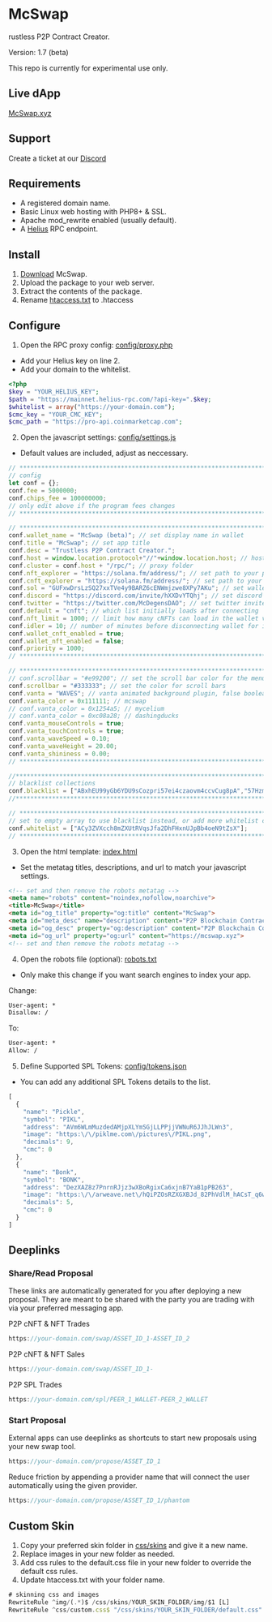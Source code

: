 # McSwap
rustless P2P Contract Creator.

Version: 1.7 (beta)

This repo is currently for experimental use only.

## Live dApp
[McSwap.xyz](https://mcswap.xyz)

## Support
Create a ticket at our [Discord](https://discord.com/invite/hXXDvYTQhj)

## Requirements
* A registered domain name.
* Basic Linux web hosting with PHP8+ & SSL.
* Apache mod_rewrite enabled (usually default).
* A [Helius](https://www.helius.dev) RPC endpoint.

## Install
1. [Download](https://github.com/McDegens-DAO/McSwap/archive/refs/heads/main.zip) McSwap.
2. Upload the package to your web server.
3. Extract the contents of the package.
4. Rename [htaccess.txt](https://github.com/McDegens-DAO/McSwap/blob/main/htaccess.txt) to .htaccess

## Configure
1. Open the RPC proxy config: [config/proxy.php](https://github.com/McDegens-DAO/McSwap/blob/main/config/proxy.php)
* Add your Helius key on line 2.
* Add your domain to the whitelist.
```php
<?php
$key = "YOUR_HELIUS_KEY";
$path = "https://mainnet.helius-rpc.com/?api-key=".$key;
$whitelist = array("https://your-domain.com");
$cmc_key = "YOUR_CMC_KEY";
$cmc_path = "https://pro-api.coinmarketcap.com";
```

2. Open the javascript settings: [config/settings.js](https://github.com/McDegens-DAO/McSwap/blob/main/config/settings.js)
* Default values are included, adjust as neccessary.
```javascript
// ************************************************************************************
// config
let conf = {};
conf.fee = 5000000;
conf.chips_fee = 100000000;
// only edit above if the program fees changes
// ************************************************************************************

// ************************************************************************************
conf.wallet_name = "McSwap (beta)"; // set display name in wallet
conf.title = "McSwap"; // set app title
conf.desc = "Trustless P2P Contract Creator.";
conf.host = window.location.protocol+"//"+window.location.host; // host domain
conf.cluster = conf.host + "/rpc/"; // proxy folder
conf.nft_explorer = "https://solana.fm/address/"; // set path to your preferred nft explorer 
conf.cnft_explorer = "https://solana.fm/address/"; // set path to your preferred cnft explorer 
conf.sol = "GUFxwDrsLzSQ27xxTVe4y9BARZ6cENWmjzwe8XPy7AKu"; // set wallet you wish to receive sol donations
conf.discord = "https://discord.com/invite/hXXDvYTQhj"; // set discord invite
conf.twitter = "https://twitter.com/McDegensDAO"; // set twitter invite
conf.default = "cnft"; // which list initially loads after connecting
conf.nft_limit = 1000; // limit how many cNFTs can load in the wallet viewer
conf.idler = 10; // number of minutes before disconnecting wallet for inactivity
conf.wallet_cnft_enabled = true;
conf.wallet_nft_enabled = false;
conf.priority = 1000;
// ************************************************************************************

// ************************************************************************************
// conf.scrollbar = "#e99200"; // set the scroll bar color for the menu
conf.scrollbar = "#333333"; // set the color for scroll bars
conf.vanta = "WAVES"; // vanta animated background plugin, false boolean will exclude vanta
conf.vanta_color = 0x111111; // mcswap
// conf.vanta_color = 0x1254a5; // mycelium
// conf.vanta_color = 0xc08a28; // dashingducks
conf.vanta_mouseControls = true;
conf.vanta_touchControls = true;
conf.vanta_waveSpeed = 0.10;
conf.vanta_waveHeight = 20.00;
conf.vanta_shininess = 0.00;
// ************************************************************************************

//************************************************************************************
// blacklist collections
conf.blacklist = ["ABxhEU99yGb6YDU9sCozpri57ei4czaovm4ccvCug8pA","57HzmaoGCVFpwPg78E2gqC23ZpXS2jKpSv2TmWHoGGpA"];
//************************************************************************************

// ************************************************************************************
// set to empty array to use blacklist instead, or add more whitelist collections
conf.whitelist = ["ACy3ZVXcch8mZXUtRVqsJfa2DhFHxnUJpBb4oeN9tZsX"];
// ************************************************************************************
```

3. Open the html template: [index.html](https://github.com/McDegens-DAO/McSwap/blob/main/index.html)
* Set the metatag titles, descriptions, and url to match your javascript settings.
```html
<!-- set and then remove the robots metatag -->
<meta name="robots" content="noindex,nofollow,noarchive">
<title>McSwap</title>
<meta id="og_title" property="og:title" content="McSwap">
<meta id="meta_desc" name="description" content="P2P Blockchain Contract Creator." />
<meta id="og_desc" property="og:description" content="P2P Blockchain Contract Creator.">
<meta id="og_url" property="og:url" content="https://mcswap.xyz">
<!-- set and then remove the robots metatag -->
```

4. Open the robots file (optional): [robots.txt](https://github.com/McDegens-DAO/McSwap/blob/main/robots.txt)
* Only make this change if you want search engines to index your app.

Change:
```txt
User-agent: *
Disallow: /
```
To:
```txt
User-agent: *
Allow: /
```

5. Define Supported SPL Tokens: [config/tokens.json](https://github.com/McDegens-DAO/McSwap/blob/main/config/tokens.json)
* You can add any additional SPL Tokens details to the list.
```javascript
[
  {
    "name": "Pickle",
    "symbol": "PIKL",
    "address": "AVm6WLmMuzdedAMjpXLYmSGjLLPPjjVWNuR6JJhJLWn3",
    "image": "https:\/\/piklme.com\/pictures\/PIKL.png",
    "decimals": 9,
    "cmc": 0
  },
  {
    "name": "Bonk",
    "symbol": "BONK",
    "address": "DezXAZ8z7PnrnRJjz3wXBoRgixCa6xjnB7YaB1pPB263",
    "image": "https:\/\/arweave.net\/hQiPZOsRZXGXBJd_82PhVdlM_hACsT_q6wqwf5cSY7I",
    "decimals": 5,
    "cmc": 0
  }
]
```

## Deeplinks

### Share/Read Proposal
These links are automatically generated for you after deploying a new proposal. They are meant to be shared with the party you are trading with via your preferred messaging app.

P2P cNFT & NFT Trades
```javascript
https://your-domain.com/swap/ASSET_ID_1-ASSET_ID_2
```
P2P cNFT & NFT Sales
```javascript
https://your-domain.com/swap/ASSET_ID_1-
```
P2P SPL Trades
```javascript
https://your-domain.com/spl/PEER_1_WALLET-PEER_2_WALLET
```

### Start Proposal
External apps can use deeplinks as shortcuts to start new proposals using your new swap tool.
```javascript
https://your-domain.com/propose/ASSET_ID_1
```
Reduce friction by appending a provider name that will connect the user automatically using the given provider.
```javascript
https://your-domain.com/propose/ASSET_ID_1/phantom
```

## Custom Skin
1. Copy your preferred skin folder in [css/skins](https://github.com/McDegens-DAO/McSwap/tree/main/css/skins) and give it a new name.
2. Replace images in your new folder as needed.
3. Add css rules to the default.css file in your new folder to override the default css rules.
4. Update htaccess.txt with your folder name.
```javascript
# skinning css and images
RewriteRule ^img/(.*)$ /css/skins/YOUR_SKIN_FOLDER/img/$1 [L]
RewriteRule ^css/custom.css$ "/css/skins/YOUR_SKIN_FOLDER/default.css" [L]
```
